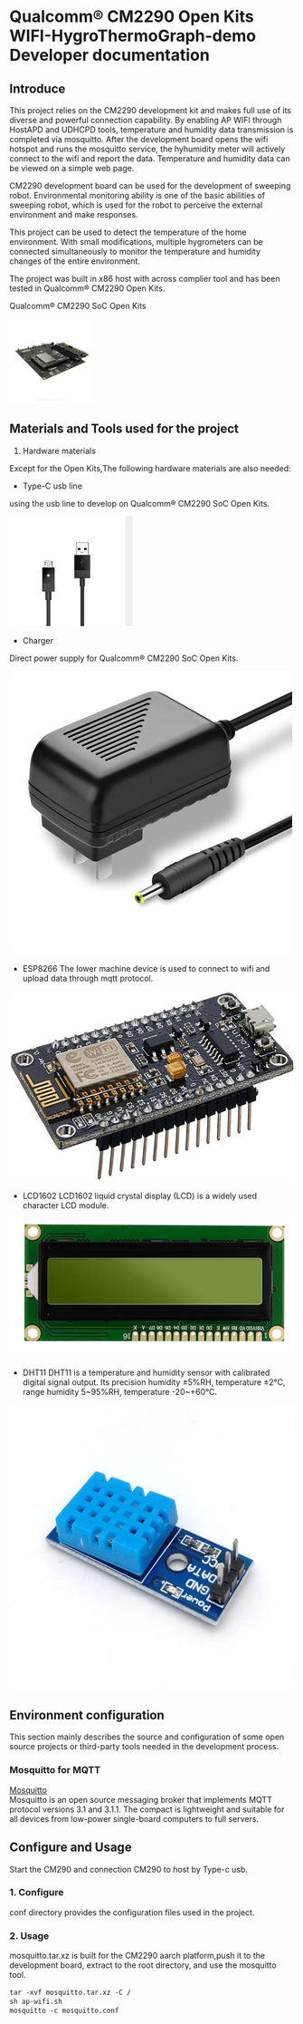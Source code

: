 # Qualcomm® CM2290 Open Kits WIFI-HygroThermoGraph-demo Developer documentation

## Introduce

This project relies on the CM2290 development kit and makes full use of its diverse and powerful connection capability. By enabling AP WIFI through HostAPD and UDHCPD tools, temperature and humidity data transmission is completed via mosquitto. After the development board opens the wifi hotspot and runs the mosquitto service, the hyhumidity meter will actively connect to the wifi and report the data. Temperature and humidity data can be viewed on a simple web page.

CM2290 development board can be used for the development of sweeping robot. Environmental monitoring ability is one of the basic abilities of sweeping robot, which is used for the robot to perceive the external environment and make responses.

This project can be used to detect the temperature of the home environment. With small modifications, multiple hygrometers can be connected simultaneously to monitor the temperature and humidity changes of the entire environment.

The project was built in x86 host with across complier tool and has been tested in Qualcomm® CM2290 Open Kits.

Qualcomm® CM2290 SoC Open Kits

![CM2290](./res/2290-DK-4-150x150.webp)

## Materials and Tools used for the project

1. Hardware materials

Except for the Open Kits,The following hardware materials are also needed:

* Type-C usb line

using the usb line to develop on Qualcomm® CM2290 SoC Open Kits.

![usb line](./res/usb.png )

* Charger

Direct power supply for Qualcomm® CM2290 SoC Open Kits.

![charger](./res/charger.jpg )

* ESP8266
The lower machine device is used to connect to wifi and upload data through mqtt protocol.

![ESP8266](./res/esp8266.jpeg )

* LCD1602
LCD1602 liquid crystal display (LCD) is a widely used character LCD module.

![LCD1602](./res//LCD1602.jpeg )

* DHT11
DHT11 is a temperature and humidity sensor with calibrated digital signal output. Its precision humidity ±5%RH, temperature ±2℃, range humidity 5~95%RH, temperature -20~+60℃.

![DHT11](./res/dht11.jpeg )


## Environment configuration

This section mainly describes the source and configuration of some open source projects or third-party tools needed in the development process.

### Mosquitto for MQTT
[Mosquitto](https://mosquitto.org/) <br>
Mosquitto is an open source messaging broker that implements MQTT protocol versions 3.1 and 3.1.1. The compact is lightweight and suitable for all devices from low-power single-board computers to full servers.

## Configure and Usage
Start the CM290 and connection CM290 to host by Type-c usb.
### 1. Configure
conf directory provides the configuration files used in the project.

### 2. Usage
mosquitto.tar.xz is built for the CM2290 aarch platform,push it to the development board, extract to the root directory, and use the mosquitto tool.

```
tar -xvf mosquitto.tar.xz -C /
sh ap-wifi.sh
mosquitto -c mosquitto.conf
```